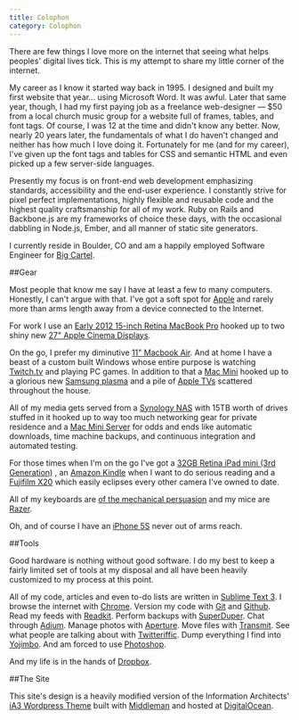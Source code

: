 ```yaml
---
title: Colophon
category: Colophon
---
```


There are few things I love more on the internet that seeing what helps peoples' digital lives tick.  This is my attempt to share my little corner of the internet.

My career as I know it started way back in 1995. I designed and built my first website that year&hellip; using Microsoft Word. It was awful. Later that same year, though, I had my first paying job as a freelance web-designer &mdash; $50 from a local church music group for a website full of frames, tables, and font tags. Of course, I was 12 at the time and didn't know any better. Now, nearly 20 years later, the fundamentals of what I do haven't changed and neither has how much I love doing it. Fortunately for me (and for my career), I've given up the font tags and tables for CSS and semantic HTML and even picked up a few server-side languages.

Presently my focus is on front-end web development emphasizing standards, accessibility and the end-user experience. I constantly strive for pixel perfect implementations, highly flexible and reusable code and the highest quality craftsmanship for all of my work. Ruby on Rails and Backbone.js are my frameworks of choice these days, with the occasional dabbling in Node.js, Ember, and all manner of static site generators.

I currently reside in Boulder, CO and am a happily employed Software Engineer for [Big Cartel](http://www.bigcartel.com).

##Gear

Most people that know me say I have at least a few to many computers.  Honestly, I can't argue with that. I've got a soft spot for [Apple](http://www.apple.com) and rarely more than arms length away from a device connected to the Internet.

For work I use an [Early 2012 15-inch Retina MacBook Pro](http://www.apple.com/macbookpro/) hooked up to two shiny new [27" Apple Cinema Displays](http://www.apple.com/displays/).

On the go, I prefer my diminutive [11" Macbook Air](http://www.apple.com/macbookair). And at home I have a beast of a custom built Windows whose entire purpose is watching [Twitch.tv](http://twitch.tv) and playing PC games. In addition to that a [Mac Mini](http://www.apple.com/macmini/) hooked up to a glorious new [Samsung plasma](http://mrkp.me/5h) and a pile of [Apple TVs](http://www.apple.com/appletv/) scattered throughout the house.

All of my media gets served from a [Synology NAS](http://www.synology.com/en-us/products/overview/DS1513+) with 15TB worth of drives stuffed in it hooked up to way too much networking gear for private residence and a [Mac Mini Server](http://www.apple.com/macmini/server/) for odds and ends like automatic downloads, time machine backups, and continuous integration and automated testing.

For those times when I'm on the go I've got a [32GB Retina iPad mini (3rd Generation)](http://www.apple.com/ipad/) , an [Amazon Kindle](http://mrkp.me/2k) when I want to do serious reading and a [Fujifilm X20](http://www.fujifilmusa.com/products/digital_cameras/x/fujifilm_x20/) which easily eclipses every other camera I've owned to date.

All of my keyboards are [of the mechanical persuasion](http://elitekeyboards.com/) and my mice are [Razer](http://mrkp.me/2m).

Oh, and of course I have an [iPhone 5S](http://www.apple.com/iphone/) never out of arms reach.

##Tools

Good hardware is nothing without good software.  I do my best to keep a fairly limited set of tools at my disposal and all have been heavily customized to my process at this point.

All of my code, articles and even to-do lists are written in [Sublime Text 3](http://www.sublimetext.com/). I browse the internet with [Chrome](http://www.google.com/chrome/). Version my code with [Git](http://git-scm.com/) and [Github](http://www.github.com). Read my feeds with [Readkit](http://readkitapp.com). Perform backups with [SuperDuper](http://www.shirt-pocket.com/SuperDuper/SuperDuperDescription.html). Chat through [Adium](http://www.adiumx.com). Manage photos with [Aperture](http://www.apple.com/aperture/). Move files with [Transmit](http://www.panic.com/transmit). See what people are talking about with [Twitteriffic](http://iconfactory.com/software/twitterrific). Dump everything I find into [Yojimbo](http://www.barebones.com/products/yojimbo/).  And am forced to use [Photoshop](http://www.photoshop.com/).

And my life is in the hands of [Dropbox](http://www.dropbox.com).

##The Site

This site's design is a heavily modified version of the Information Architects' [iA3 Wordpress Theme](http://www.informationarchitects.jp/en/ia3/) built with [Middleman](http://middlemanapp.com/) and hosted at [DigitalOcean](https://www.digitalocean.com/?refcode=b32267a3ebc9).

